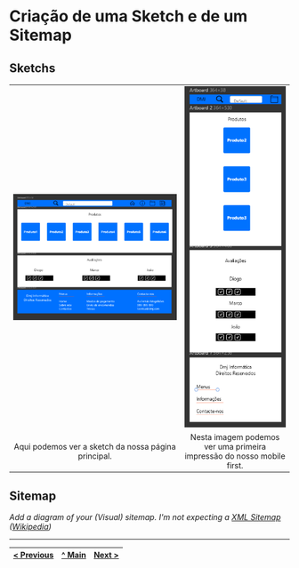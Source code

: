 # Criação de uma Sketch e de um Sitemap


## Sketchs


| | |
:---: | :---:
![Home HTML](imagens/imagem1.png) | ![Mobile First](imagens/imagem2.png)
Aqui podemos ver a sketch da nossa página principal. |  Nesta imagem podemos ver uma primeira impressão do nosso mobile first. 


## Sitemap

_Add a diagram of your (Visual) sitemap. I'm not expecting a [XML Sitemap](https://developers.google.com/search/docs/advanced/sitemaps/build-sitemap#expandable-1) ([Wikipedia](https://en.wikipedia.org/wiki/Sitemaps))_  


---
[< Previous](apresentacao-projeto.md) | [^ Main](https://github.com/TIWM-TI01/dmj-informatica) | [Next >](produto.md)
:--- | :---: | ---: 
